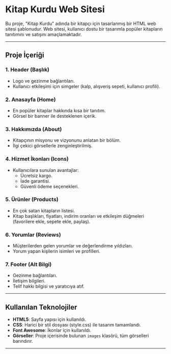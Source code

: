 # Kitap Kurdu Web Sitesi

Bu proje, "Kitap Kurdu" adında bir kitapçı için tasarlanmış bir HTML web sitesi şablonudur. Web sitesi, kullanıcı dostu bir tasarımla popüler kitapların tanıtımını ve satışını amaçlamaktadır.

---

## Proje İçeriği

### 1. **Header (Başlık)**
- Logo ve gezinme bağlantıları.
- Kullanıcı etkileşimi için simgeler (kalp, alışveriş sepeti, kullanıcı profili).

### 2. **Anasayfa (Home)**
- En popüler kitaplar hakkında kısa bir tanıtım.
- Görsel bir banner ile desteklenen içerik.

### 3. **Hakkımızda (About)**
- Kitapçının misyonu ve vizyonunu anlatan bir bölüm.
- İlgi çekici görsellerle zenginleştirilmiş.

### 4. **Hizmet İkonları (Icons)**
- Kullanıcılara sunulan avantajlar:
  - Ücretsiz kargo.
  - İade garantisi.
  - Güvenli ödeme seçenekleri.

### 5. **Ürünler (Products)**
- En çok satan kitapların listesi.
- Kitap başlıkları, fiyatları, indirim oranları ve etkileşim düğmeleri (favorilere ekle, sepete ekle, paylaş).

### 6. **Yorumlar (Reviews)**
- Müşterilerden gelen yorumlar ve değerlendirme yıldızları.
- Yorum yapan kişilerin isimleri ve profilleri.

### 7. **Footer (Alt Bilgi)**
- Gezinme bağlantıları.
- İletişim bilgileri.
- Telif hakkı bilgisi ve yaratıcıya atıf.

---

## Kullanılan Teknolojiler

- **HTML5**: Sayfa yapısı için kullanıldı.
- **CSS**: Harici bir stil dosyası (style.css) ile tasarım tamamlandı.
- **Font Awesome**: İkonlar için kullanıldı.
- **Görseller**: Proje içerisinde bulunan `images` klasörü, tüm görselleri barındırır.

---

